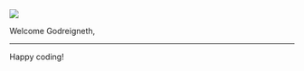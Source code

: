 <img src="https://codeinstitute.s3.amazonaws.com/fullstack/ci_logo_small.png" style="margin: 0;">

Welcome Godreigneth,


--------

Happy coding!
